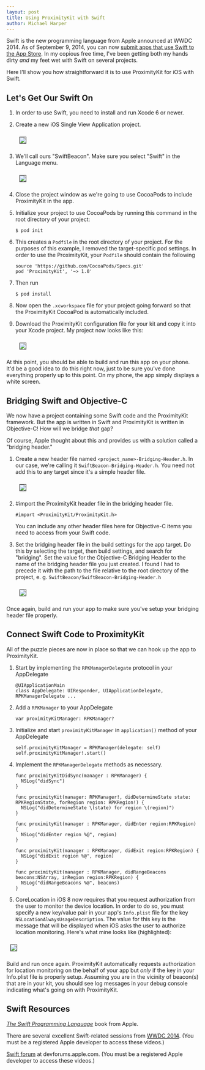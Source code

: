 ```yaml
---
layout: post
title: Using ProximityKit with Swift
author: Michael Harper
---
```

Swift is the new programming language from Apple announced at WWDC 2014. As of September 9, 2014, you can now [submit apps that use Swift to the App Store](https://developer.apple.com/swift/blog/?id=14).  In my copious free time, I've been getting both my hands dirty _and_ my feet wet with Swift on several projects.


Here I'll show you how straightforward it is to use ProximityKit for iOS with Swift.

Let's Get Our Swift On
---

1. In order to use Swift, you need to install and run Xcode 6 or newer.

2. Create a new iOS Single View Application project.

   <img style="margin:10px; border: thin solid #333;" src='/img/swift-1.png'>

3. We'll call ours "SwiftBeacon". Make sure you select "Swift" in the Language menu.

   <img style="margin:10px; border: thin solid #333;" src='/img/swift-2.png'>

4. Close the project window as we're going to use CocoaPods to include ProximityKit in the app.

5. Initialize your project to use CocoaPods by running this command in the root directory of your project:

   ```
   $ pod init
   ```

6. This creates a `Podfile` in the root directory of your project.  For the purposes of this example, I removed the target-specific pod settings.  In order to use the ProximityKit, your `Podfile` should contain the following

   ```
   source 'https://github.com/CocoaPods/Specs.git'
   pod 'ProximityKit', '~> 1.0'
   ```

7. Then run

   ```
   $ pod install
   ```

8. Now open the `.xcworkspace` file for your project going forward so that the ProximityKit CocoaPod is automatically included.

9. Download the ProximityKit configuration file for your kit and copy it into your Xcode project.  My project now looks like this:
   
   <img style="margin:10px; border: thin solid #333;" src='/img/swift-3.png'>
   
   
At this point, you should be able to build and run this app on your phone.  It'd be a good idea to do this right now, just to be sure you've done everything properly up to this point.  On my phone, the app simply displays a white screen.

Bridging Swift and Objective-C
---

We now have a project containing some Swift code and the ProximityKit framework.  But the app is written in Swift and ProximityKit is written in Objective-C!  How will we bridge _that_ gap?

Of course, Apple thought about this and provides us with a solution called a "bridging header."

1. Create a new header file named `<project_name>-Bridging-Header.h`.  In our case, we're calling it `SwiftBeacon-Bridging-Header.h`.  You need not add this to any target since it's a simple header file.

   <img style="margin:10px; border: thin solid #333;" src='/img/swift-4.png'>

2. \#import the ProximityKit header file in the bridging header file.

   ```
   #import <ProximityKit/ProximityKit.h>
   ```

   You can include any other header files here for Objective-C items you need to access from your Swift code.
   
3. Set the bridging header file in the build settings for the app target.  Do this by selecting the target, then build settings, and search for "bridging". Set the value for the Objective-C Bridging Header to the name of the bridging header file you just created.  I found I had to precede it with the path to the file relative to the root directory of the project, e. g. `SwiftBeacon/SwiftBeacon-Bridging-Header.h`

   <img style="margin:10px; border: thin solid #333;" src='/img/swift-5.png'>

Once again, build and run your app to make sure you've setup your bridging header file properly.

Connect Swift Code to ProximityKit
---
All of the puzzle pieces are now in place so that we can hook up the app to ProximityKit.

1. Start by implementing the `RPKManagerDelegate` protocol in your AppDelegate

   ```
   @UIApplicationMain
   class AppDelegate: UIResponder, UIApplicationDelegate, RPKManagerDelegate ...
   ```

2. Add a `RPKManager` to your AppDelegate

   ```
   var proximityKitManager: RPKManager?
   ```

3. Initialize and start `proximityKitManager` in `application()` method of your AppDelegate

   ```
   self.proximityKitManager = RPKManager(delegate: self)
   self.proximityKitManager!.start()
   ```

4. Implement the `RPKManagerDelegate` methods as necessary.

   ```
   func proximityKitDidSync(manager : RPKManager) {
     NSLog("didSync")
   }
  
   func proximityKit(manager: RPKManager!, didDetermineState state: RPKRegionState, forRegion region: RPKRegion!) {
     NSLog("didDetermineState \(state) for region \(region)")
   }
  
   func proximityKit(manager : RPKManager, didEnter region:RPKRegion) {
     NSLog("didEnter region %@", region)
   }
  
   func proximityKit(manager : RPKManager, didExit region:RPKRegion) {
     NSLog("didExit region %@", region)
   }
  
   func proximityKit(manager : RPKManager, didRangeBeacons beacons:NSArray, inRegion region:RPKRegion) {
     NSLog("didRangeBeacons %@", beacons)
   }

   ```
   
 5. CoreLocation in iOS 8 now requires that you request authorization from the user to monitor the device location. In order to do so, you must specify a new key/value pair in your app's `Info.plist` file for the key `NSLocationAlwaysUsageDescription`.  The value for this key is the message that will be displayed when iOS asks the user to authorize location monitoring.  Here's what mine looks like (highlighted):
 
  <img style="margin:10px; border: thin solid #333;" src='/img/swift-6.png'>

Build and run once again.  ProximityKit automatically requests authorization for location monitoring on the behalf of your app but _only_ if the key in your Info.plist file is properly setup. Assuming you are in the vicinity of beacon(s) that are in your kit, you should see log messages in your debug console indicating what's going on with ProximityKit.

Swift Resources
---

[_The Swift Programming Language_](https://itunes.apple.com/us/book/swift-programming-language/id881256329?mt=11) book from Apple.

There are several excellent Swift-related sessions from [WWDC 2014](https://developer.apple.com/videos/wwdc/2014/). (You must be a registered Apple developer to access these videos.)

[Swift forum](https://devforums.apple.com/community/tools/languages/swift) at devforums.apple.com.  (You must be a registered Apple developer to access these videos.)